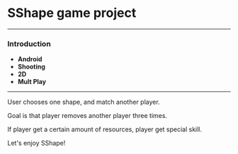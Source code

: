 # SShape game project

---

### Introduction

+ __Android__
+ __Shooting__
+ __2D__
+ __Mult Play__

---

User chooses one shape, and match another player.

Goal is that player removes another player three times.

If player get a certain amount of resources, player get special skill.

Let's enjoy SShape!
